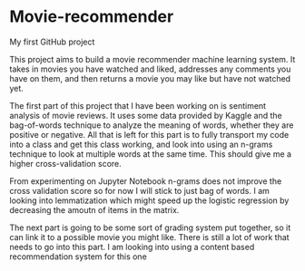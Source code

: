 # Movie-recommender
My first GitHub project

This project aims to build a movie recommender machine learning system. It takes in movies you have watched and liked, addresses any comments you have on them, and then returns a movie you may like but have not watched yet.

The first part of this project that I have been working on is sentiment analysis of movie reviews. It uses some data provided by Kaggle and the bag-of-words technique to analyze the meaning of words, whether they are positive or negative. 
All that is left for this part is to fully transport my code into a class and get this class working, and look into using an n-grams technique to look at multiple words at the same time. This should give me a higher cross-validation score. 

From experimenting on Jupyter Notebook n-grams does not improve the cross validation score so for now I will stick to just bag of words. I am looking into lemmatization which might speed up the logistic regression by decreasing the amoutn of items in the matrix. 

The next part is going to be some sort of grading system put together, so it can link it to a possible movie you might like. There is still a lot of work that needs to go into this part. I am looking into using a content based recommendation system for this one 
